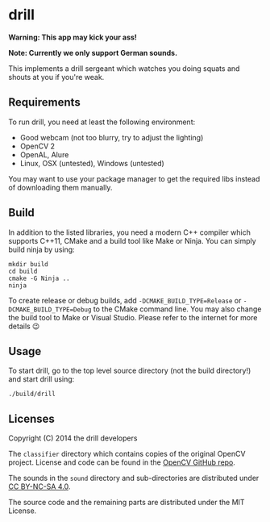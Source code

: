 # drill

**Warning: This app may kick your ass!**

**Note: Currently we only support German sounds.**

This implements a drill sergeant which watches you doing squats and shouts at you if you're weak.

## Requirements
To run drill, you need at least the following environment:

* Good webcam (not too blurry, try to adjust the lighting)
* OpenCV 2
* OpenAL, Alure
* Linux, OSX (untested), Windows (untested)

You may want to use your package manager to get the required libs instead of downloading them manually.

## Build
In addition to the listed libraries, you need a modern C++ compiler which supports C++11, CMake and a build tool like Make or Ninja. You can simply build ninja by using:

    mkdir build
    cd build
    cmake -G Ninja ..
    ninja

To create release or debug builds, add `-DCMAKE_BUILD_TYPE=Release` or `-DCMAKE_BUILD_TYPE=Debug` to the CMake command line. You may also change the build tool to Make or Visual Studio. Please refer to the internet for more details :wink:

## Usage
To start drill, go to the top level source directory (not the build directory!) and start drill using:

    ./build/drill

## Licenses

Copyright (C) 2014 the drill developers

The `classifier` directory which contains copies of the original OpenCV project. License and code can be found in the [OpenCV GitHub repo](https://github.com/Itseez/opencv).

The sounds in the `sound` directory and sub-directories are distributed under [CC BY-NC-SA 4.0](https://creativecommons.org/licenses/by-nc-sa/4.0/).

The source code and the remaining parts are distributed under the MIT License.

